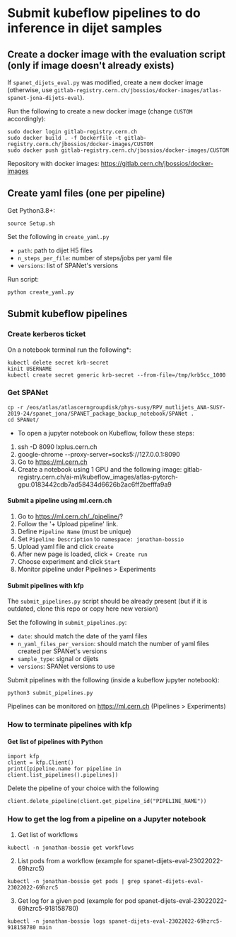 # Submit kubeflow pipelines to do inference in dijet samples

## Create a docker image with the evaluation script (only if image doesn't already exists)

If ```spanet_dijets_eval.py``` was modified, create a new docker image (otherwise, use ```gitlab-registry.cern.ch/jbossios/docker-images/atlas-spanet-jona-dijets-eval```).

Run the following to create a new docker image (change ```CUSTOM``` accordingly):

```
sudo docker login gitlab-registry.cern.ch
sudo docker build . -f Dockerfile -t gitlab-registry.cern.ch/jbossios/docker-images/CUSTOM
sudo docker push gitlab-registry.cern.ch/jbossios/docker-images/CUSTOM
```

Repository with docker images: https://gitlab.cern.ch/jbossios/docker-images

## Create yaml files (one per pipeline)

Get Python3.8+:

```
source Setup.sh
```

Set the following in ```create_yaml.py```

- ```path```: path to dijet H5 files
- ```n_steps_per_file```: number of steps/jobs per yaml file
- ```versions```: list of SPANet's versions

Run script:

```
python create_yaml.py
```

## Submit kubeflow pipelines

### Create kerberos ticket

On a notebook terminal run the following*:

```
kubectl delete secret krb-secret
kinit USERNAME
kubectl create secret generic krb-secret --from-file=/tmp/krb5cc_1000
```

### Get SPANet

```
cp -r /eos/atlas/atlascerngroupdisk/phys-susy/RPV_mutlijets_ANA-SUSY-2019-24/spanet_jona/SPANET_package_backup_notebook/SPANet .
cd SPANet/
```

* To open a jupyter notebook on Kubeflow, follow these steps:

1. ssh -D 8090 lxplus.cern.ch
2. google-chrome --proxy-server=socks5://127.0.0.1:8090
3. Go to https://ml.cern.ch
4. Create a notebook using 1 GPU and the following image: gitlab-registry.cern.ch/ai-ml/kubeflow_images/atlas-pytorch-gpu:0183442cdb7ad58434d6626b2ac6ff2befffa9a9

#### Submit a pipeline using ml.cern.ch

1. Go to https://ml.cern.ch/_/pipeline/?
2. Follow the '+ Upload pipeline' link.
3. Define ```Pipeline Name``` (must be unique)
4. Set ```Pipeline Description``` to ```namespace: jonathan-bossio```
5. Upload yaml file and click ```create```
6. After new page is loaded, click ```+ Create run```
7. Choose experiment and click ```Start```
8. Monitor pipeline under Pipelines > Experiments

#### Submit pipelines with kfp

The ```submit_pipelines.py``` script should be already present (but if it is outdated, clone this repo or copy here new version)

Set the following in ```submit_pipelines.py```:

- ```date```: should match the date of the yaml files
- ```n_yaml_files_per_version```: should match the number of yaml files created per SPANet's versions
- ```sample_type```: signal or dijets
- ```versions```: SPANet versions to use

Submit pipelines with the following (inside a kubeflow jupyter notebook):

```
python3 submit_pipelines.py
```

Pipelines can be monitored on https://ml.cern.ch (Pipelines > Experiments)

### How to terminate pipelines with kfp

#### Get list of pipelines with Python

```
import kfp
client = kfp.Client()
print([pipeline.name for pipeline in client.list_pipelines().pipelines])
```

Delete the pipeline of your choice with the following

```
client.delete_pipeline(client.get_pipeline_id("PIPELINE_NAME"))
```

### How to get the log from a pipeline on a Jupyter notebook

1. Get list of workflows

```
kubectl -n jonathan-bossio get workflows
```

2. List pods from a workflow (example for spanet-dijets-eval-23022022-69hzrc5)

```
kubectl -n jonathan-bossio get pods | grep spanet-dijets-eval-23022022-69hzrc5
```

3. Get log for a given pod (example for pod spanet-dijets-eval-23022022-69hzrc5-918158780)

```
kubectl -n jonathan-bossio logs spanet-dijets-eval-23022022-69hzrc5-918158780 main
```
